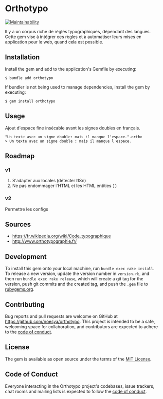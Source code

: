 # Orthotypo

[![Maintainability](https://api.codeclimate.com/v1/badges/16eb1f100538684deee0/maintainability)](https://codeclimate.com/github/noesya/orthotypo/maintainability)

Il y a un corpus riche de règles typographiques, dépendant des langues. 
Cette gem vise à intégrer ces règles et à automatiser leurs mises en application pour le web, quand cela est possible.

## Installation

Install the gem and add to the application's Gemfile by executing:

    $ bundle add orthotypo

If bundler is not being used to manage dependencies, install the gem by executing:

    $ gem install orthotypo

## Usage

Ajout d'espace fine insécable avant les signes doubles en français.

```
"Un texte avec un signe double: mais il manque l'espace.".ortho
> Un texte avec un signe double : mais il manque l'espace.

```

## Roadmap

### v1
1. S'adapter aux locales (détecter I18n)
2. Ne pas endommager l'HTML et les HTML entities (&nbsp;)

### v2
Permettre les configs

## Sources

- https://fr.wikipedia.org/wiki/Code_typographique
- http://www.orthotypographie.fr/

## Development

To install this gem onto your local machine, run `bundle exec rake install`. To release a new version, update the version number in `version.rb`, and then run `bundle exec rake release`, which will create a git tag for the version, push git commits and the created tag, and push the `.gem` file to [rubygems.org](https://rubygems.org).

## Contributing

Bug reports and pull requests are welcome on GitHub at https://github.com/noesya/orthotypo. This project is intended to be a safe, welcoming space for collaboration, and contributors are expected to adhere to the [code of conduct](https://github.com/[USERNAME]/orthotypo/blob/main/CODE_OF_CONDUCT.md).

## License

The gem is available as open source under the terms of the [MIT License](https://opensource.org/licenses/MIT).

## Code of Conduct

Everyone interacting in the Orthotypo project's codebases, issue trackers, chat rooms and mailing lists is expected to follow the [code of conduct](https://github.com/[USERNAME]/orthotypo/blob/main/CODE_OF_CONDUCT.md).
